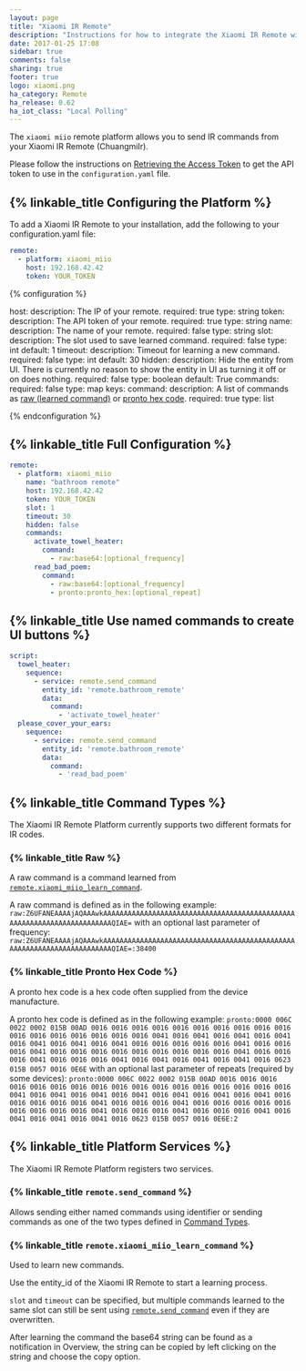 ```yaml
---
layout: page
title: "Xiaomi IR Remote"
description: "Instructions for how to integrate the Xiaomi IR Remote within Home Assistant."
date: 2017-01-25 17:08
sidebar: true
comments: false
sharing: true
footer: true
logo: xiaomi.png
ha_category: Remote
ha_release: 0.62
ha_iot_class: "Local Polling"
---
```


The `xiaomi miio` remote platform allows you to send IR commands from your Xiaomi IR Remote (ChuangmiIr).

Please follow the instructions on [Retrieving the Access Token](/components/vacuum.xiaomi_miio/#retrieving-the-access-token) to get the API token to use in the `configuration.yaml` file.

## {% linkable_title Configuring the Platform %}

To add a Xiaomi IR Remote to your installation, add the following to your configuration.yaml file:
```yaml
remote:
  - platform: xiaomi_miio
    host: 192.168.42.42
    token: YOUR_TOKEN
```

{% configuration %}

host:
  description: The IP of your remote.
  required: true
  type: string
token:
  description: The API token of your remote.
  required: true
  type: string
name:
  description: The name of your remote.
  required: false
  type: string
slot:
  description: The slot used to save learned command.
  required: false
  type: int
  default: 1
timeout:
  description: Timeout for learning a new command.
  required: false
  type: int
  default: 30
hidden:
  description: Hide the entity from UI. There is currently no reason to show the entity in UI as turning it off or on does nothing.
  required: false
  type: boolean
  default: True
commands:
  required: false
  type: map
  keys:
    command:
      description: A list of commands as [raw (learned command)](/components/remote.xiaomi_miio/#raw) or [pronto hex code](/components/remote.xiaomi_miio/#pronto-hex-code).
      required: true
      type: list

{% endconfiguration %}

## {% linkable_title Full Configuration %}

```yaml
remote:
  - platform: xiaomi_miio
    name: "bathroom remote"
    host: 192.168.42.42
    token: YOUR_TOKEN
    slot: 1
    timeout: 30
    hidden: false
    commands:
      activate_towel_heater:
        command:
          - raw:base64:[optional_frequency]
      read_bad_poem:
        command:
          - raw:base64:[optional_frequency]
          - pronto:pronto_hex:[optional_repeat]
```

## {% linkable_title Use named commands to create UI buttons %}
```yaml
script:
  towel_heater:
    sequence:
      - service: remote.send_command
        entity_id: 'remote.bathroom_remote'
        data:
          command:
            - 'activate_towel_heater'
  please_cover_your_ears:
    sequence:
      - service: remote.send_command
        entity_id: 'remote.bathroom_remote'
        data:
          command:
            - 'read_bad_poem'
```

## {% linkable_title Command Types %}
The Xiaomi IR Remote Platform currently supports two different formats for IR codes.

### {% linkable_title Raw %}
A raw command is a command learned from [`remote.xiaomi_miio_learn_command`](/components/remote.xiaomi_miio/#remotexiaomi_miio_learn_command).

A raw command is defined as in the following example:
`raw:Z6UFANEAAAAjAQAAAwkAAAAAAAAAAAAAAAAAAAAAAAAAAAAAAAAAAAAAAAAAAAAAAAAAAAAAAAAAAAAAAAAAAAAAAAAQIAE=`
with an optional last parameter of frequency:
`raw:Z6UFANEAAAAjAQAAAwkAAAAAAAAAAAAAAAAAAAAAAAAAAAAAAAAAAAAAAAAAAAAAAAAAAAAAAAAAAAAAAAAAAAAAAAAQIAE=:38400`

### {% linkable_title Pronto Hex Code %}
A pronto hex code is a hex code often supplied from the device manufacture.

A pronto hex code is defined as in the following example:
`pronto:0000 006C 0022 0002 015B 00AD 0016 0016 0016 0016 0016 0016 0016 0016 0016 0016 0016 0016 0016 0016 0016 0016 0016 0041 0016 0041 0016 0041 0016 0041 0016 0041 0016 0041 0016 0041 0016 0016 0016 0016 0016 0041 0016 0016 0016 0041 0016 0016 0016 0016 0016 0016 0016 0016 0016 0041 0016 0016 0016 0041 0016 0016 0016 0041 0016 0041 0016 0041 0016 0041 0016 0623 015B 0057 0016 0E6E`
with an optional last parameter of repeats (required by some devices):
`pronto:0000 006C 0022 0002 015B 00AD 0016 0016 0016 0016 0016 0016 0016 0016 0016 0016 0016 0016 0016 0016 0016 0016 0016 0041 0016 0041 0016 0041 0016 0041 0016 0041 0016 0041 0016 0041 0016 0016 0016 0016 0016 0041 0016 0016 0016 0041 0016 0016 0016 0016 0016 0016 0016 0016 0016 0041 0016 0016 0016 0041 0016 0016 0016 0041 0016 0041 0016 0041 0016 0041 0016 0623 015B 0057 0016 0E6E:2`

## {% linkable_title Platform Services %}

The Xiaomi IR Remote Platform registers two services.

### {% linkable_title `remote.send_command` %}

Allows sending either named commands using identifier or sending commands as one of the two types defined in [Command Types](/components/remote.xiaomi_miio/#command-types).

### {% linkable_title `remote.xiaomi_miio_learn_command` %}

Used to learn new commands.

Use the entity_id of the Xiaomi IR Remote to start a learning process.

`slot` and `timeout` can be specified, but multiple commands learned to the same slot can still be sent using [`remote.send_command`](/components/remote.xiaomi_miio/#remotesend_command) even if they are overwritten.

After learning the command the base64 string can be found as a notification in Overview, the string can be copied by left clicking on the string and choose the copy option.

